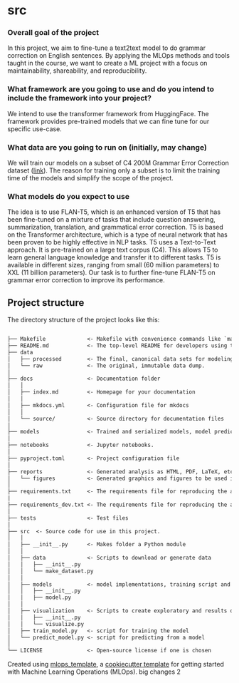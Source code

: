 # src

### Overall goal of the project
In this project, we aim to fine-tune a text2text model to do grammar correction on English sentences. By applying the MLOps methods and tools taught in the course, we want to create a ML project with a focus on maintainability, shareability, and reproducibility.
### What framework are you going to use and do you intend to include the framework into your project?
We intend to use the transformer framework from HuggingFace. The framework provides pre-trained models that we can fine tune for our specific use-case.
### What data are you going to run on (initially, may change)
We will train our models on a subset of C4 200M Grammar Error Correction dataset ([link](https://www.kaggle.com/datasets/dariocioni/c4200m)).
The reason for training only a subset is to limit the training time of the models and simplify the scope of the project. 
### What models do you expect to use
The idea is to use FLAN-T5, which  is an enhanced version of T5 that has been fine-tuned on a mixture of tasks that include question answering, summarization, translation, and grammatical error correction. T5 is based on the Transformer architecture, which is a type of neural network that has been proven to be highly effective in NLP tasks. T5 uses a Text-to-Text approach. It is pre-trained on a large text corpus (C4). This allows T5 to learn general language knowledge and transfer it to different tasks. T5 is available in different sizes, ranging from small (60 million parameters) to XXL (11 billion parameters). Our task is to further fine-tune FLAN-T5 on grammar error correction to improve its performance.


## Project structure

The directory structure of the project looks like this:

```txt

├── Makefile             <- Makefile with convenience commands like `make data` or `make train`
├── README.md            <- The top-level README for developers using this project.
├── data
│   ├── processed        <- The final, canonical data sets for modeling.
│   └── raw              <- The original, immutable data dump.
│
├── docs                 <- Documentation folder
│   │
│   ├── index.md         <- Homepage for your documentation
│   │
│   ├── mkdocs.yml       <- Configuration file for mkdocs
│   │
│   └── source/          <- Source directory for documentation files
│
├── models               <- Trained and serialized models, model predictions, or model summaries
│
├── notebooks            <- Jupyter notebooks.
│
├── pyproject.toml       <- Project configuration file
│
├── reports              <- Generated analysis as HTML, PDF, LaTeX, etc.
│   └── figures          <- Generated graphics and figures to be used in reporting
│
├── requirements.txt     <- The requirements file for reproducing the analysis environment
|
├── requirements_dev.txt <- The requirements file for reproducing the analysis environment
│
├── tests                <- Test files
│
├── src  <- Source code for use in this project.
│   │
│   ├── __init__.py      <- Makes folder a Python module
│   │
│   ├── data             <- Scripts to download or generate data
│   │   ├── __init__.py
│   │   └── make_dataset.py
│   │
│   ├── models           <- model implementations, training script and prediction script
│   │   ├── __init__.py
│   │   ├── model.py
│   │
│   ├── visualization    <- Scripts to create exploratory and results oriented visualizations
│   │   ├── __init__.py
│   │   └── visualize.py
│   ├── train_model.py   <- script for training the model
│   └── predict_model.py <- script for predicting from a model
│
└── LICENSE              <- Open-source license if one is chosen
```

Created using [mlops_template](https://github.com/SkafteNicki/mlops_template),
a [cookiecutter template](https://github.com/cookiecutter/cookiecutter) for getting
started with Machine Learning Operations (MLOps).
big changes 2